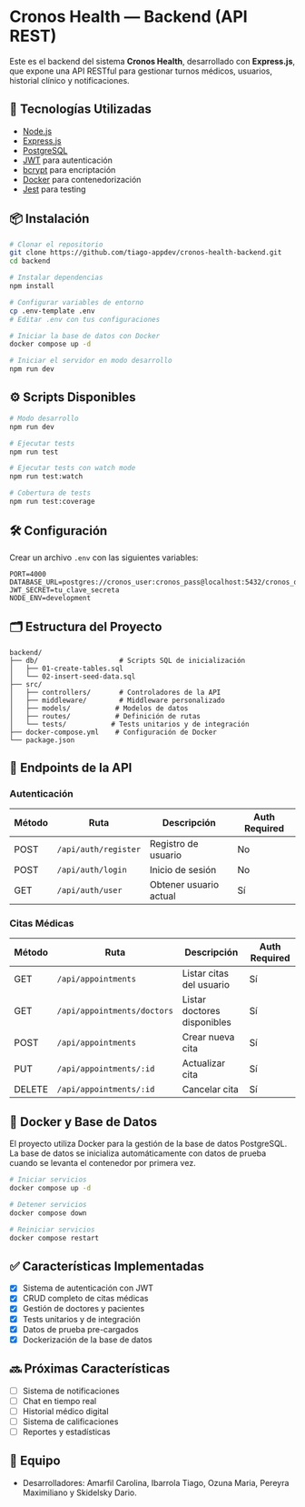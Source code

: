 # Cronos Health — Backend (API REST)

Este es el backend del sistema **Cronos Health**, desarrollado con **Express.js**, que expone una API RESTful para gestionar turnos médicos, usuarios, historial clínico y notificaciones.

## 🚀 Tecnologías Utilizadas

- [Node.js](https://nodejs.org/)
- [Express.js](https://expressjs.com/)
- [PostgreSQL](https://www.postgresql.org/)
- [JWT](https://jwt.io/) para autenticación
- [bcrypt](https://www.npmjs.com/package/bcrypt) para encriptación
- [Docker](https://www.docker.com/) para contenedorización
- [Jest](https://jestjs.io/) para testing

## 📦 Instalación

```bash
# Clonar el repositorio
git clone https://github.com/tiago-appdev/cronos-health-backend.git
cd backend

# Instalar dependencias
npm install

# Configurar variables de entorno
cp .env-template .env
# Editar .env con tus configuraciones

# Iniciar la base de datos con Docker
docker compose up -d

# Iniciar el servidor en modo desarrollo
npm run dev
```

## ⚙️ Scripts Disponibles

```bash
# Modo desarrollo
npm run dev

# Ejecutar tests
npm run test

# Ejecutar tests con watch mode
npm run test:watch

# Cobertura de tests
npm run test:coverage
```

## 🛠️ Configuración

Crear un archivo `.env` con las siguientes variables:

```env
PORT=4000
DATABASE_URL=postgres://cronos_user:cronos_pass@localhost:5432/cronos_db
JWT_SECRET=tu_clave_secreta
NODE_ENV=development
```

## 🗂️ Estructura del Proyecto

```
backend/
├── db/                    # Scripts SQL de inicialización
│   ├── 01-create-tables.sql
│   └── 02-insert-seed-data.sql
├── src/
│   ├── controllers/       # Controladores de la API
│   ├── middleware/        # Middleware personalizado
│   ├── models/           # Modelos de datos
│   ├── routes/           # Definición de rutas
│   └── tests/           # Tests unitarios y de integración
├── docker-compose.yml    # Configuración de Docker
└── package.json
```

## 📡 Endpoints de la API

### Autenticación

| Método | Ruta                 | Descripción            | Auth Required |
| ------ | -------------------- | ---------------------- | ------------- |
| POST   | `/api/auth/register` | Registro de usuario    | No            |
| POST   | `/api/auth/login`    | Inicio de sesión       | No            |
| GET    | `/api/auth/user`     | Obtener usuario actual | Sí            |

### Citas Médicas

| Método | Ruta                        | Descripción                 | Auth Required |
| ------ | --------------------------- | --------------------------- | ------------- |
| GET    | `/api/appointments`         | Listar citas del usuario    | Sí            |
| GET    | `/api/appointments/doctors` | Listar doctores disponibles | Sí            |
| POST   | `/api/appointments`         | Crear nueva cita            | Sí            |
| PUT    | `/api/appointments/:id`     | Actualizar cita             | Sí            |
| DELETE | `/api/appointments/:id`     | Cancelar cita               | Sí            |

## 🔌 Docker y Base de Datos

El proyecto utiliza Docker para la gestión de la base de datos PostgreSQL. La base de datos se inicializa automáticamente con datos de prueba cuando se levanta el contenedor por primera vez.

```bash
# Iniciar servicios
docker compose up -d

# Detener servicios
docker compose down

# Reiniciar servicios
docker compose restart
```

## ✅ Características Implementadas

- [x] Sistema de autenticación con JWT
- [x] CRUD completo de citas médicas
- [x] Gestión de doctores y pacientes
- [x] Tests unitarios y de integración
- [x] Datos de prueba pre-cargados
- [x] Dockerización de la base de datos

## 🔜 Próximas Características

- [ ] Sistema de notificaciones
- [ ] Chat en tiempo real
- [ ] Historial médico digital
- [ ] Sistema de calificaciones
- [ ] Reportes y estadísticas

## 👥 Equipo

- Desarrolladores: Amarfil Carolina, Ibarrola Tiago, Ozuna Maria, Pereyra Maximiliano y Skidelsky Dario.
